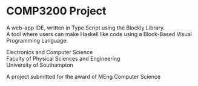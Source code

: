 # COMP3200 Project

A web-app IDE, written in Type Script using the Blockly Library.<br/>
A tool where users can make Haskell like code using a Block-Based Visual Programming Language.

Electronics and Computer Science<br/>
Faculty of Physical Sciences and Engineering<br/>
University of Southampton

A project submitted for the award of MEng Computer Science
